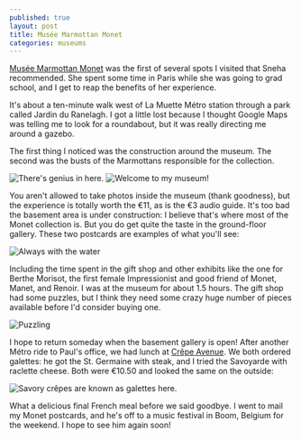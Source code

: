 ```yaml
---
published: true
layout: post
title: Musée Marmottan Monet
categories: museums
---
```

[Musée Marmottan Monet][musee-marmottan] was the first of several spots I visited that Sneha recommended. She spent some time in Paris while she was going to grad school, and I get to reap the benefits of her experience.

<!--more-->

It's about a ten-minute walk west of La Muette Métro station through a park called Jardin du Ranelagh. I got a little lost because I thought Google Maps was telling me to look for a roundabout, but it was really directing me around a gazebo.

The first thing I noticed was the construction around the museum. The second was the busts of the Marmottans responsible for the collection.

![There's genius in here.]({{site.baseurl}}/images/2016/07/20/musee-marmottan-monet/entrance.jpeg)
![Welcome to my museum!]({{site.baseurl}}/images/2016/07/20/musee-marmottan-monet/marmottan.jpeg)

You aren't allowed to take photos inside the museum (thank goodness), but the experience is totally worth the €11, as is the €3 audio guide. It's too bad the basement area is under construction: I believe that's where most of the Monet collection is. But you do get quite the taste in the ground-floor gallery. These two postcards are examples of what you'll see:

![Always with the water]({{site.baseurl}}/images/2016/07/20/musee-marmottan-monet/postcards.jpeg)

Including the time spent in the gift shop and other exhibits like the one for Berthe Morisot, the first female Impressionist and good friend of Monet, Manet, and Renoir. I was at the museum for about 1.5 hours. The gift shop had some puzzles, but I think they need some crazy huge number of pieces available before I'd consider buying one.

![Puzzling]({{site.baseurl}}/images/2016/07/20/musee-marmottan-monet.jpeg)

I hope to return someday when the basement gallery is open! After another Métro ride to Paul's office, we had lunch at [Crêpe Avenue][crepe-avenue]. We both ordered galettes: he got the St. Germaine with steak, and I tried the Savoyarde with raclette cheese. Both were €10.50 and looked the same on the outside:

![Savory crêpes are known as galettes here.]({{site.baseurl}}/images/2016/07/20/musee-marmottan-monet/galette.jpeg)

What a delicious final French meal before we said goodbye. I went to mail my Monet postcards, and he's off to a music festival in Boom, Belgium for the weekend. I hope to see him again soon!

[crepe-avenue]: http://www.crepeavenue.com
[musee-marmottan]: http://www.marmottan.fr